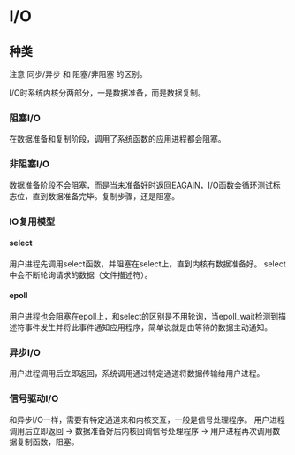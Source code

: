 # I/O

## 种类

注意 同步/异步 和 阻塞/非阻塞 的区别。

I/O时系统内核分两部分，一是数据准备，而是数据复制。

### 阻塞I/O

在数据准备和复制阶段，调用了系统函数的应用进程都会阻塞。

### 非阻塞I/O

数据准备阶段不会阻塞，而是当未准备好时返回EAGAIN，I/O函数会循环测试标志位，直到数据准备完毕。复制步骤，还是阻塞。

### IO复用模型

#### select

用户进程先调用select函数，并阻塞在select上，直到内核有数据准备好。
select中会不断轮询请求的数据（文件描述符）。

#### epoll

用户进程也会阻塞在epoll上，和select的区别是不用轮询，当epoll_wait检测到描述符事件发生并将此事件通知应用程序，简单说就是由等待的数据主动通知。

### 异步I/O

用户进程调用后立即返回，系统调用通过特定通道将数据传输给用户进程。

### 信号驱动I/O

和异步I/O一样，需要有特定通道来和内核交互，一般是信号处理程序。
用户进程调用后立即返回 -> 数据准备好后内核回调信号处理程序 -> 用户进程再次调用数据复制函数，阻塞。
